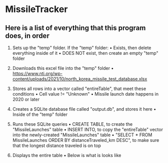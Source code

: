 # MissileTracker

## Here is a list of everything that this program does, in order

1. Sets up the "temp" folder. If the "temp" folder:
       • Exists, then delete everything inside of it
       • DOES NOT exist, then create an empty "temp" folder

2. Downloads this excel file into the "temp" folder
       • https://www.nti.org/wp-content/uploads/2021/10/north_korea_missile_test_database.xlsx

3. Stores all rows into a vector<Row> called "entireTable", that meet these conditions
       • Cell value != "Unknown"
       • Missile launch date happens in 2020 or later

4. Creates a SQLite database file called "output.db", and stores it here
       • Inside of the "temp" folder

5. Runs these SQLite queries
       • CREATE TABLE, to create the "MissileLaunches" table
       • INSERT INTO, to copy the "entireTable" vector into the newly-created "MissileLaunches" table
       • "SELECT * FROM MissileLaunches ORDER BY distanceTraveled_km DESC", to make sure that the longest distance traveled is on top

6. Displays the entire table
       • Below is what is looks like
